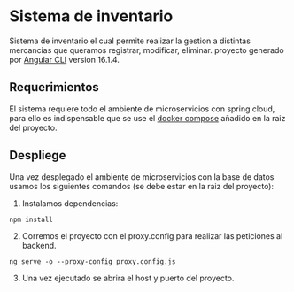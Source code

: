 # Sistema de inventario
Sistema de inventario el cual permite realizar la gestion a distintas mercancias que queramos registrar, modificar, eliminar. proyecto generado por [Angular CLI](https://github.com/angular/angular-cli) version 16.1.4.

## Requerimientos
El sistema requiere todo el ambiente de microservicios con spring cloud, para ello es indispensable que se use el [docker compose](https://github.com/JhojanLopez/inventory_system) añadido en la raiz del proyecto.

## Despliege
Una vez desplegado el ambiente de microservicios con la base de datos usamos los siguientes comandos (se debe estar en la raiz del proyecto):

1. Instalamos dependencias:
```shell
npm install
```

2. Corremos el proyecto con el proxy.config para realizar las peticiones al backend.
```shell
ng serve -o --proxy-config proxy.config.js
```

3. Una vez ejecutado se abrira el host y puerto del proyecto.


